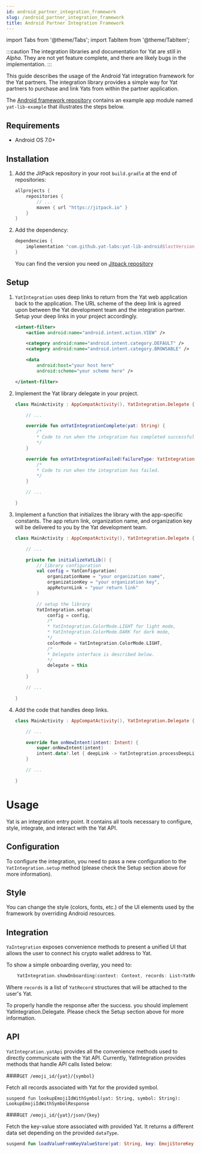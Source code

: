 ```yaml
---
id: android_partner_integration_framework
slug: /android_partner_integration_framework
title: Android Partner Integration Framework
---
```


import Tabs from '@theme/Tabs';
import TabItem from '@theme/TabItem';

:::caution
The integration libraries and documentation for Yat are still in _Alpha_. They are not yet feature complete, and there are likely bugs in the implementation.
:::

This guide describes the usage of the Android Yat integration framework for the Yat partners. The integration library
provides a simple way for Yat partners to purchase and link Yats from within the partner application.

The [Android framework repository](https://github.com/yat-labs/yat-lib-android) contains an example app module named
`yat-lib-example` that illustrates the steps below.

## Requirements

- Android OS 7.0+

## Installation

1. Add the JitPack repository in your root `build.gradle` at the end of repositories:

    ```gradle
    allprojects {
        repositories {
            // ...
            maven { url "https://jitpack.io" }
        }
    }
    ```

2. Add the dependency:

    ```gradle
    dependencies {
        implementation "com.github.yat-labs:yat-lib-android$lastVersion"
    }
    ```

    You can find the version you need on [Jitpack repository](https://jitpack.io/#yat-labs/yat-lib-android)

## Setup

1. `YatIntegration` uses deep links to return from the Yat web application back to the application. The URL scheme of the deep link is agreed upon between the Yat development team and the integration partner. Setup your deep links in your project accordingly.

    ```xml
    <intent-filter>
        <action android:name="android.intent.action.VIEW" />

        <category android:name="android.intent.category.DEFAULT" />
        <category android:name="android.intent.category.BROWSABLE" />

        <data
            android:host="your host here"
            android:scheme="your scheme here" />

    </intent-filter>

    ```

2. Implement the Yat library delegate in your project.

    ```kotlin
    class MainActivity : AppCompatActivity(), YatIntegration.Delegate {

        // ...

        override fun onYatIntegrationComplete(yat: String) {
            /*
            * Code to run when the integration has completed successfully.
            */
        }

        override fun onYatIntegrationFailed(failureType: YatIntegration.FailureType) {
            /*
            * Code to run when the integration has failed.
            */
        }

        // ...

    }
    ```

3. Implement a function that initializes the library with the app-specific constants.  The app return link, organization name, and organization key will be delivered to you by the Yat development team.

    ```kotlin
    class MainActivity : AppCompatActivity(), YatIntegration.Delegate {

        // ...

        private fun initializeYatLib() {
            // library configuration
            val config = YatConfiguration(
                organizationName = "your organization name",
                organizationKey = "your organization key",
                appReturnLink = "your return link"
            )
 
            // setup the library
            YatIntegration.setup(
                config = config,
                /*
                * YatIntegration.ColorMode.LIGHT for light mode,
                * YatIntegration.ColorMode.DARK for dark mode,
                */
                colorMode = YatIntegration.ColorMode.LIGHT,
                /*
                * Delegate interface is described below.
                */
                delegate = this
            )
        }

        // ...

    }
    ```

4. Add the code that handles deep links.

    ```kotlin
    class MainActivity : AppCompatActivity(), YatIntegration.Delegate {

        // ...

        override fun onNewIntent(intent: Intent) {
            super.onNewIntent(intent)
            intent.data?.let { deepLink -> YatIntegration.processDeepLink(deepLink) }
        }

        // ...

    }
    ```

# Usage

Yat is an integration entry point. It contains all tools necessary to configure, style, integrate, and interact with the Yat API.

## Configuration

To configure the integration, you need to pass a new configuration to the `YatIntegration.setup` method (please check the Setup section above for more information).

## Style

You can change the style (colors, fonts, etc.) of the UI elements used by the framework by overriding Android resources. 

## Integration

`YaIntegration` exposes convenience methods to present a unified UI that allows the user to connect his crypto wallet address to Yat. 

To show a simple onboarding overlay, you need to:
```kotlin
    YatIntegration.showOnboarding(context: Context, records: List<YatRecord>)
```
Where `records` is a list of `YatRecord` structures that will be attached to the user's Yat.

To properly handle the response after the success. you should implement YatIntegration.Delegate. Please check the Setup section above for more information.

## API

`YatIntegration.yatApi` provides all the convenience methods used to directly communicate with the Yat API. Currently, YatIntegration provides methods that handle API calls listed below:

####`GET /emoji_id/{yat}/{symbol}`

Fetch all records associated with Yat for the provided symbol.

```
suspend fun lookupEmojiIdWithSymbol(yat: String, symbol: String): LookupEmojiIdWithSymbolResponse
```

####`GET /emoji_id/{yat}/json/{key}`

Fetch the key-value store associated with provided Yat. It returns a different data set depending on the provided `dataType`.

```kotlin
suspend fun loadValueFromKeyValueStore(yat: String, key: EmojiStoreKey): Response<LoadValueFromKeyValueStoreResponse>
```